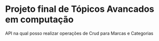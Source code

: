 # Projeto final de Tópicos Avancados em computação
API na qual posso realizar operações de Crud para Marcas e Categorias
